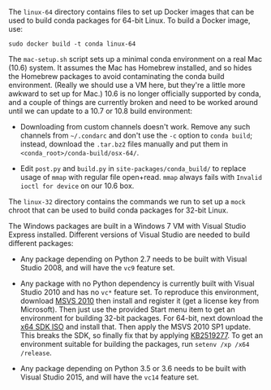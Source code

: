 The `linux-64` directory contains files to set up Docker images that
can be used to build conda packages for 64-bit Linux. To build a Docker
image, use:

    sudo docker build -t conda linux-64

The `mac-setup.sh` script sets up a minimal conda environment on a real
Mac (10.6) system. It assumes the Mac has Homebrew installed, and so hides
the Homebrew packages to avoid contaminating the conda build environment.
(Really we should use a VM here, but they're a little more awkward to
set up for Mac.) 10.6 is no longer officially supported by conda, and a couple
of things are currently broken and need to be worked around until we can update
to a 10.7 or 10.8 build environment:

 - Downloading from custom channels doesn't work. Remove any such channels
   from `~/.condarc` and don't use the `-c` option to `conda build`;
   instead, download the `.tar.bz2` files manually and
   put them in `<conda_root>/conda-build/osx-64/`.

 - Edit `post.py` and `build.py` in `site-packages/conda_build/` to replace
   usage of `mmap` with regular file open+read. `mmap` always fails with
   `Invalid ioctl for device` on our 10.6 box.

The `linux-32` directory contains the commands we run to set up a `mock`
chroot that can be used to build conda packages for 32-bit Linux.

The Windows packages are built in a Windows 7 VM with Visual Studio Express
installed. Different versions of Visual Studio are needed to build different
packages:

 - Any package depending on Python 2.7 needs to be built with Visual Studio
   2008, and will have the `vc9` feature set.

 - Any package with no Python dependency is currently built with Visual
   Studio 2010 and has no `vc*` feature set. To reproduce this environment,
   download [MSVS 2010](http://download.microsoft.com/download/1/E/5/1E5F1C0A-0D5B-426A-A603-1798B951DDAE/VS2010Express1.iso)
   then install and register it (get a license key from Microsoft). Then just
   use the provided Start menu item to get an environment for building 32-bit
   packages. For 64-bit, next download the [x64 SDK ISO](http://download.microsoft.com/download/F/1/0/F10113F5-B750-4969-A255-274341AC6BCE/GRMSDKX_EN_DVD.iso)
   and install that. Then apply the MSVS 2010 SP1 update. This breaks the SDK,
   so finally fix that by applying [KB2519277](https://support.microsoft.com/en-us/kb/2519277).
   To get an environment suitable for building the packages, run
   `setenv /xp /x64 /release`.

 - Any package depending on Python 3.5 or 3.6 needs to be built with
   Visual Studio 2015, and will have the `vc14` feature set.
